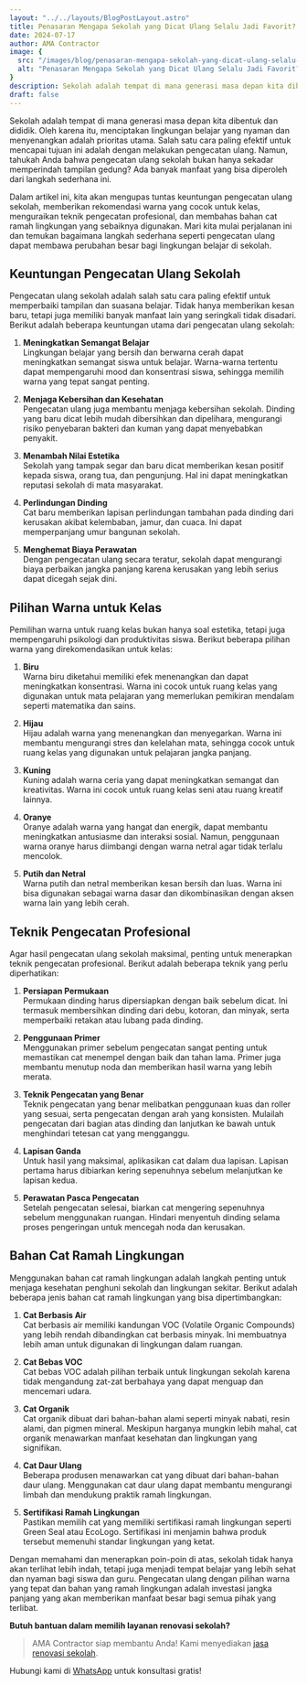 ```yaml
---
layout: "../../layouts/BlogPostLayout.astro"
title: Penasaran Mengapa Sekolah yang Dicat Ulang Selalu Jadi Favorit? Temukan Alasannya di Sini
date: 2024-07-17
author: AMA Contractor
image: {
  src: "/images/blog/penasaran-mengapa-sekolah-yang-dicat-ulang-selalu-jadi-favorit-temukan-alasannya-di-sini.jpg",
  alt: "Penasaran Mengapa Sekolah yang Dicat Ulang Selalu Jadi Favorit? Temukan Alasannya di Sini",
}
description: Sekolah adalah tempat di mana generasi masa depan kita dibentuk dan dididik. Oleh karena itu, menciptakan lingkungan belajar yang nyaman dan menyenangkan adalah prioritas utama.
draft: false
---
```


Sekolah adalah tempat di mana generasi masa depan kita dibentuk dan dididik. Oleh karena itu, menciptakan lingkungan belajar yang nyaman dan menyenangkan adalah prioritas utama. Salah satu cara paling efektif untuk mencapai tujuan ini adalah dengan melakukan pengecatan ulang. Namun, tahukah Anda bahwa pengecatan ulang sekolah bukan hanya sekadar memperindah tampilan gedung? Ada banyak manfaat yang bisa diperoleh dari langkah sederhana ini.

Dalam artikel ini, kita akan mengupas tuntas keuntungan pengecatan ulang sekolah, memberikan rekomendasi warna yang cocok untuk kelas, menguraikan teknik pengecatan profesional, dan membahas bahan cat ramah lingkungan yang sebaiknya digunakan. Mari kita mulai perjalanan ini dan temukan bagaimana langkah sederhana seperti pengecatan ulang dapat membawa perubahan besar bagi lingkungan belajar di sekolah.

## Keuntungan Pengecatan Ulang Sekolah

Pengecatan ulang sekolah adalah salah satu cara paling efektif untuk memperbaiki tampilan dan suasana belajar. Tidak hanya memberikan kesan baru, tetapi juga memiliki banyak manfaat lain yang seringkali tidak disadari. Berikut adalah beberapa keuntungan utama dari pengecatan ulang sekolah:

1.  **Meningkatkan Semangat Belajar**\
    Lingkungan belajar yang bersih dan berwarna cerah dapat meningkatkan semangat siswa untuk belajar. Warna-warna tertentu dapat mempengaruhi mood dan konsentrasi siswa, sehingga memilih warna yang tepat sangat penting.

2.  **Menjaga Kebersihan dan Kesehatan**\
    Pengecatan ulang juga membantu menjaga kebersihan sekolah. Dinding yang baru dicat lebih mudah dibersihkan dan dipelihara, mengurangi risiko penyebaran bakteri dan kuman yang dapat menyebabkan penyakit.

3.  **Menambah Nilai Estetika**\
    Sekolah yang tampak segar dan baru dicat memberikan kesan positif kepada siswa, orang tua, dan pengunjung. Hal ini dapat meningkatkan reputasi sekolah di mata masyarakat.

4.  **Perlindungan Dinding**\
    Cat baru memberikan lapisan perlindungan tambahan pada dinding dari kerusakan akibat kelembaban, jamur, dan cuaca. Ini dapat memperpanjang umur bangunan sekolah.

5.  **Menghemat Biaya Perawatan**\
    Dengan pengecatan ulang secara teratur, sekolah dapat mengurangi biaya perbaikan jangka panjang karena kerusakan yang lebih serius dapat dicegah sejak dini.


##  Pilihan Warna untuk Kelas

Pemilihan warna untuk ruang kelas bukan hanya soal estetika, tetapi juga mempengaruhi psikologi dan produktivitas siswa. Berikut beberapa pilihan warna yang direkomendasikan untuk kelas:

1.  **Biru**\
    Warna biru diketahui memiliki efek menenangkan dan dapat meningkatkan konsentrasi. Warna ini cocok untuk ruang kelas yang digunakan untuk mata pelajaran yang memerlukan pemikiran mendalam seperti matematika dan sains.

2.  **Hijau**\
    Hijau adalah warna yang menenangkan dan menyegarkan. Warna ini membantu mengurangi stres dan kelelahan mata, sehingga cocok untuk ruang kelas yang digunakan untuk pelajaran jangka panjang.

3.  **Kuning**\
    Kuning adalah warna ceria yang dapat meningkatkan semangat dan kreativitas. Warna ini cocok untuk ruang kelas seni atau ruang kreatif lainnya.

4.  **Oranye**\
    Oranye adalah warna yang hangat dan energik, dapat membantu meningkatkan antusiasme dan interaksi sosial. Namun, penggunaan warna oranye harus diimbangi dengan warna netral agar tidak terlalu mencolok.

5.  **Putih dan Netral**\
    Warna putih dan netral memberikan kesan bersih dan luas. Warna ini bisa digunakan sebagai warna dasar dan dikombinasikan dengan aksen warna lain yang lebih cerah.


##  Teknik Pengecatan Profesional

Agar hasil pengecatan ulang sekolah maksimal, penting untuk menerapkan teknik pengecatan profesional. Berikut adalah beberapa teknik yang perlu diperhatikan:

1.  **Persiapan Permukaan**\
    Permukaan dinding harus dipersiapkan dengan baik sebelum dicat. Ini termasuk membersihkan dinding dari debu, kotoran, dan minyak, serta memperbaiki retakan atau lubang pada dinding.

2.  **Penggunaan Primer**\
    Menggunakan primer sebelum pengecatan sangat penting untuk memastikan cat menempel dengan baik dan tahan lama. Primer juga membantu menutup noda dan memberikan hasil warna yang lebih merata.

3.  **Teknik Pengecatan yang Benar**\
    Teknik pengecatan yang benar melibatkan penggunaan kuas dan roller yang sesuai, serta pengecatan dengan arah yang konsisten. Mulailah pengecatan dari bagian atas dinding dan lanjutkan ke bawah untuk menghindari tetesan cat yang mengganggu.

4.  **Lapisan Ganda**\
    Untuk hasil yang maksimal, aplikasikan cat dalam dua lapisan. Lapisan pertama harus dibiarkan kering sepenuhnya sebelum melanjutkan ke lapisan kedua.

5.  **Perawatan Pasca Pengecatan**\
    Setelah pengecatan selesai, biarkan cat mengering sepenuhnya sebelum menggunakan ruangan. Hindari menyentuh dinding selama proses pengeringan untuk mencegah noda dan kerusakan.

##  Bahan Cat Ramah Lingkungan

Menggunakan bahan cat ramah lingkungan adalah langkah penting untuk menjaga kesehatan penghuni sekolah dan lingkungan sekitar. Berikut adalah beberapa jenis bahan cat ramah lingkungan yang bisa dipertimbangkan:

1.  **Cat Berbasis Air**\
    Cat berbasis air memiliki kandungan VOC (Volatile Organic Compounds) yang lebih rendah dibandingkan cat berbasis minyak. Ini membuatnya lebih aman untuk digunakan di lingkungan dalam ruangan.

2.  **Cat Bebas VOC**\
    Cat bebas VOC adalah pilihan terbaik untuk lingkungan sekolah karena tidak mengandung zat-zat berbahaya yang dapat menguap dan mencemari udara.

3.  **Cat Organik**\
    Cat organik dibuat dari bahan-bahan alami seperti minyak nabati, resin alami, dan pigmen mineral. Meskipun harganya mungkin lebih mahal, cat organik menawarkan manfaat kesehatan dan lingkungan yang signifikan.

4.  **Cat Daur Ulang**\
    Beberapa produsen menawarkan cat yang dibuat dari bahan-bahan daur ulang. Menggunakan cat daur ulang dapat membantu mengurangi limbah dan mendukung praktik ramah lingkungan.

5.  **Sertifikasi Ramah Lingkungan**\
    Pastikan memilih cat yang memiliki sertifikasi ramah lingkungan seperti Green Seal atau EcoLogo. Sertifikasi ini menjamin bahwa produk tersebut memenuhi standar lingkungan yang ketat.

Dengan memahami dan menerapkan poin-poin di atas, sekolah tidak hanya akan terlihat lebih indah, tetapi juga menjadi tempat belajar yang lebih sehat dan nyaman bagi siswa dan guru. Pengecatan ulang dengan pilihan warna yang tepat dan bahan yang ramah lingkungan adalah investasi jangka panjang yang akan memberikan manfaat besar bagi semua pihak yang terlibat.

**Butuh bantuan dalam memilih layanan renovasi sekolah?**

> AMA Contractor siap membantu Anda! Kami menyediakan [jasa renovasi sekolah](/jasa-kami/jasa-renovasi-sekolah).

Hubungi kami di [WhatsApp](https://api.whatsapp.com/send?phone=6285780007121text=Halo%20saya%20ingin%20konsultasi%20tentang) untuk konsultasi gratis!